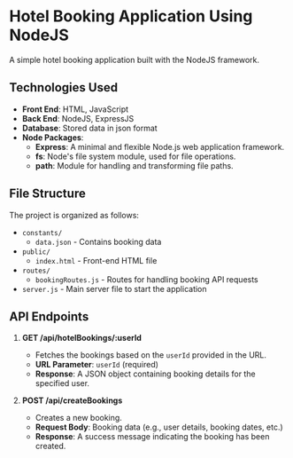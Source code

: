 # Hotel Booking Application Using NodeJS
A simple hotel booking application built with the NodeJS framework. 

## Technologies Used

- **Front End**: HTML, JavaScript
- **Back End**: NodeJS, ExpressJS
- **Database**: Stored data in json format
- **Node Packages**:
  - **Express**: A minimal and flexible Node.js web application framework.
  - **fs**: Node's file system module, used for file operations.
  - **path**: Module for handling and transforming file paths.

## File Structure

The project is organized as follows:
- `constants/`
  - `data.json` - Contains booking data
- `public/`
  - `index.html` - Front-end HTML file
- `routes/`
  - `bookingRoutes.js` - Routes for handling booking API requests
- `server.js` - Main server file to start the application

## API Endpoints

1. **GET /api/hotelBookings/:userId**
   - Fetches the bookings based on the `userId` provided in the URL.
   - **URL Parameter**: `userId` (required)
   - **Response**: A JSON object containing booking details for the specified user.

2. **POST /api/createBookings**
   - Creates a new booking.
   - **Request Body**: Booking data (e.g., user details, booking dates, etc.)
   - **Response**: A success message indicating the booking has been created.
